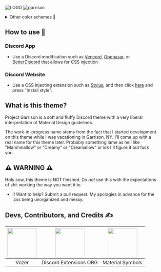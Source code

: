 ![LOGO](https://user-images.githubusercontent.com/76500838/205428483-2017a555-5154-4c03-8246-23772f8a1a0a.png)
![garrison](https://user-images.githubusercontent.com/76500838/205457499-4650ba4f-3420-4c52-b4c6-13b709f38688.png)



<details>
<summary>Other color schemes 🎨</summary>

## Tan
![image](https://user-images.githubusercontent.com/76500838/205454527-57a32aca-fed0-47d8-8ad1-37df745fb1cc.png)

## Newspaper
![image](https://user-images.githubusercontent.com/76500838/205516297-2230a211-9a46-42ae-a078-16a220780ed7.png)

## Turquoise
![image](https://user-images.githubusercontent.com/76500838/205454849-0cf7bbbd-3f58-4d0e-a60f-da2d75584a92.png)

## Pink
![image](https://user-images.githubusercontent.com/76500838/205454611-ffa55a34-05af-4c0f-9193-a926678ef8a4.png)

## Tokyo Night
![image](https://user-images.githubusercontent.com/76500838/205454490-0a654393-dfa7-42c6-b997-b2c8084c045c.png)

## ThinkPad 
![image](https://user-images.githubusercontent.com/76500838/205515935-eef67991-5bb3-497c-bb90-8b2dd96aad15.png)

## Nord
![FrhSwU4a94](https://user-images.githubusercontent.com/76500838/205514826-b7541be9-e8e8-4a03-a199-c623bf2541d2.png)

## OLED
![kCi8sKg7M2](https://user-images.githubusercontent.com/76500838/205515149-de37e945-77fb-4dc1-beca-c5b45056a006.png)

</details>

## How to use 📖

### Discord App

* Use a Discord modification such as [Vencord](https://github.com/Vendicated/Vencord), [Openasar](https://openasar.dev/), or [BetterDiscord](https://github.com/BetterDiscord/BetterDiscord) that allows for CSS injection

### Discord Website

* Use a CSS injecting extension such as [Stylus](https://github.com/openstyles/stylus), and then click [here](https://github.com/SlippingGittys-Discord-Themes/ProjectGarrison/raw/main/projectgarrison.user.css) and press "Install style".

## What is this theme? 
Project Garrison is a soft and fluffy Discord theme with a very liberal interpretation of Material Design guidelines.

The work-in-progress name stems from the fact that I started development on this theme while I was vacationing in Garrison, NY. I'll come up with a real name for this theme later. Probably something lame as hell like "Marshmallow" or  "Creamy" or "Creamallow" or idk I'll figure it out fuck you. 


## ⚠️ WARNING ⚠️

Holy cow, this theme is NOT finished. Do *not* use this with the expectations of shit working the way you want it to. 
 * ‼️ Want to help? Submit a pull request. My apologies in advance for the .css being unorganized and messy.  

## Devs, Contributors, and Credits ✍️
| <a href="https://github.com/SlippingGitty" target="_blank"> <img src="https://avatars.githubusercontent.com/u/76500838?s=460&u=109f1c2012f3e452251391807262ed098f45ec94&v=4" alt="" width="96px" height="96px"> </a> | <a href="https://github.com/discord-extensions" target="_blank"> <img src="https://avatars.githubusercontent.com/u/103222215?s=200&v=4" alt="" width="96px" height="96px"> </a> | <a href="https://m3.material.io/styles/icons/overview" target="_blank"> <img src="https://cdn-icons-png.flaticon.com/512/2991/2991148.png" alt="" width="96px" height="96px"> </a> |
|:-:|:-:|:-:|
| Vozer | Discord Extensions ORG | Material Symbols |



